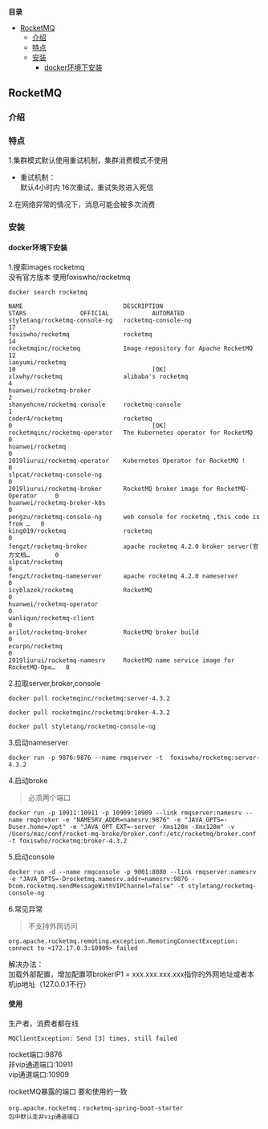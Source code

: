 <!-- START doctoc generated TOC please keep comment here to allow auto update -->
<!-- DON'T EDIT THIS SECTION, INSTEAD RE-RUN doctoc TO UPDATE -->
**目录**

- [RocketMQ](#rocketmq)
  - [介绍](#%E4%BB%8B%E7%BB%8D)
  - [特点](#%E7%89%B9%E7%82%B9)
  - [安装](#%E5%AE%89%E8%A3%85)
    - [docker环境下安装](#docker%E7%8E%AF%E5%A2%83%E4%B8%8B%E5%AE%89%E8%A3%85)

<!-- END doctoc generated TOC please keep comment here to allow auto update -->


## RocketMQ



### 介绍

### 特点
1.集群模式默认使用重试机制，集群消费模式不使用

   - 重试机制：  
   默认4小时内 16次重试，重试失败进入死信
   
2.在网络异常的情况下，消息可能会被多次消费
  

### 安装

#### docker环境下安装
1.搜索images rocketmq  
没有官方版本 使用foxiswho/rocketmq
```
docker search rocketmq

NAME                            DESCRIPTION                                     STARS               OFFICIAL            AUTOMATED
styletang/rocketmq-console-ng   rocketmq-console-ng                             17                                      
foxiswho/rocketmq               rocketmq                                        14                                      
rocketmqinc/rocketmq            Image repository for Apache RocketMQ            12                                      
laoyumi/rocketmq                                                                10                                      [OK]
xlxwhy/rocketmq                 alibaba's rocketmq                              4                                       
huanwei/rocketmq-broker                                                         2                                       
shanyehcne/rocketmq-console     rocketmq-console                                1                                       
coder4/rocketmq                 rocketmq                                        0                                       [OK]
rocketmqinc/rocketmq-operator   The Kubernetes operator for RocketMQ            0                                       
huanwei/rocketmq                                                                0                                       
2019liurui/rocketmq-operator    Kubernetes Operator for RocketMQ !              0                                       
slpcat/rocketmq-console-ng                                                      0                                       
2019liurui/rocketmq-broker      RocketMQ broker image for RocketMQ-Operator     0                                       
huanwei/rocketmq-broker-k8s                                                     0                                       
pengzu/rocketmq-console-ng      web console for rocketmq ,this code is from …   0                                       
king019/rocketmq                rocketmq                                        0                                       
fengzt/rocketmq-broker          apache rocketmq 4.2.0 broker server(官方文档…       0                                       
slpcat/rocketmq                                                                 0                                       
fengzt/rocketmq-nameserver      apache rocketmq 4.2.0 nameserver                0                                       
icyblazek/rocketmq              RocketMQ                                        0                                       
huanwei/rocketmq-operator                                                       0                                       
wanliqun/rocketmq-client                                                        0                                       
arilot/rocketmq-broker          RocketMQ broker build                           0                                       
ecarpo/rocketmq                                                                 0                                       
2019liurui/rocketmq-namesrv     RocketMQ name service image for RocketMQ-Ope…   0    
```

2.拉取server,broker,console 

```
docker pull rocketmqinc/rocketmq:server-4.3.2

docker pull rocketmqinc/rocketmq:broker-4.3.2

docker pull styletang/rocketmq-console-ng

```

3.启动nameserver

```
docker run -p 9876:9876 --name rmqserver -t  foxiswho/rocketmq:server-4.3.2
```

4.启动broke
>必须两个端口
```
docker run -p 10911:10911 -p 10909:10909 --link rmqserver:namesrv --name rmqbroker -e "NAMESRV_ADDR=namesrv:9876" -e "JAVA_OPTS=-Duser.home=/opt" -e "JAVA_OPT_EXT=-server -Xms128m -Xmx128m" -v /Users/mac/conf/rocket-mq-broke/broker.conf:/etc/rocketmq/broker.conf -t foxiswho/rocketmq:broker-4.3.2
```

5.启动console
```
docker run -d --name rmqconsole -p 9001:8080 --link rmqserver:namesrv -e "JAVA_OPTS=-Drocketmq.namesrv.addr=namesrv:9876 -Dcom.rocketmq.sendMessageWithVIPChannel=false" -t styletang/rocketmq-console-ng
```

6.常见异常
> 不支持外网访问
```
org.apache.rocketmq.remoting.exception.RemotingConnectException: connect to <172.17.0.3:10909> failed

```

解决办法：  
加载外部配置，增加配置项brokerIP1 = xxx.xxx.xxx.xxx指你的外网地址或者本机ip地址（127.0.0.1不行）


#### 使用
生产者，消费者都在线

```
MQClientException: Send [3] times, still failed
```

rocket端口:9876  
非vip通道端口:10911  
vip通道端口:10909  

rocketMQ暴露的端口 要和使用的一致
```
org.apache.rocketmq：rocketmq-spring-boot-starter
包中默认走非vip通道端口 
```  


